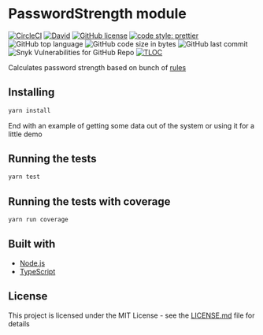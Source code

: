 # PasswordStrength module

[![CircleCI](https://circleci.com/gh/DavidArutiunian/password-strength/tree/master.svg?style=svg)](https://circleci.com/gh/DavidArutiunian/password-strength/tree/master)
[![David](https://img.shields.io/david/DavidArutiunian/password-strength.svg)](https://github.com/DavidArutiunian/password-strength)
[![GitHub license](https://img.shields.io/github/license/DavidArutiunian/password-strength.svg)](https://github.com/DavidArutiunian/password-strength/blob/master/LICENSE.md)
[![code style: prettier](https://img.shields.io/badge/code_style-prettier-ff69b4.svg?style=flat)](https://github.com/prettier/prettier)
![GitHub top language](https://img.shields.io/github/languages/top/DavidArutiunian/password-strength.svg)
![GitHub code size in bytes](https://img.shields.io/github/languages/code-size/DavidArutiunian/password-strength.svg)
![GitHub last commit](https://img.shields.io/github/last-commit/DavidArutiunian/password-strength.svg)
![Snyk Vulnerabilities for GitHub Repo](https://img.shields.io/snyk/vulnerabilities/github/DavidArutiunian/password-strength.svg)
[![TLOC](https://tokei.rs/b1/github/DavidArutiunian/password-strength)](https://github.com/DavidArutiunian/password-strength)

Calculates password strength based on bunch of [rules](src/lib/rules.ts)

## Installing

```bash
yarn install
```

End with an example of getting some data out of the system or using it for a little demo

## Running the tests

```bash
yarn test
```

## Running the tests with coverage

```bash
yarn run coverage
```

## Built with

-   [Node.js](https://nodejs.org/en/)
-   [TypeScript](https://www.typescriptlang.org/)

## License

This project is licensed under the MIT License - see the [LICENSE.md](LICENSE.md) file for details
